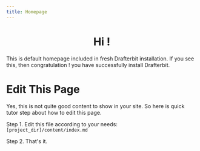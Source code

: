 ```yaml
---
title: Homepage
---
```


<h1 style="text-align: center"> Hi !</h1>

This is default homepage included in fresh Drafterbit installation.
If you see this, then congratulation ! you have successfully install Drafterbit.

# Edit This Page

Yes, this is not quite good content to show in your site. So here is quick tutor
step about how to edit this page.

Step 1. Edit this file according to your needs: `[project_dir]/content/index.md`

Step 2. That's it.

